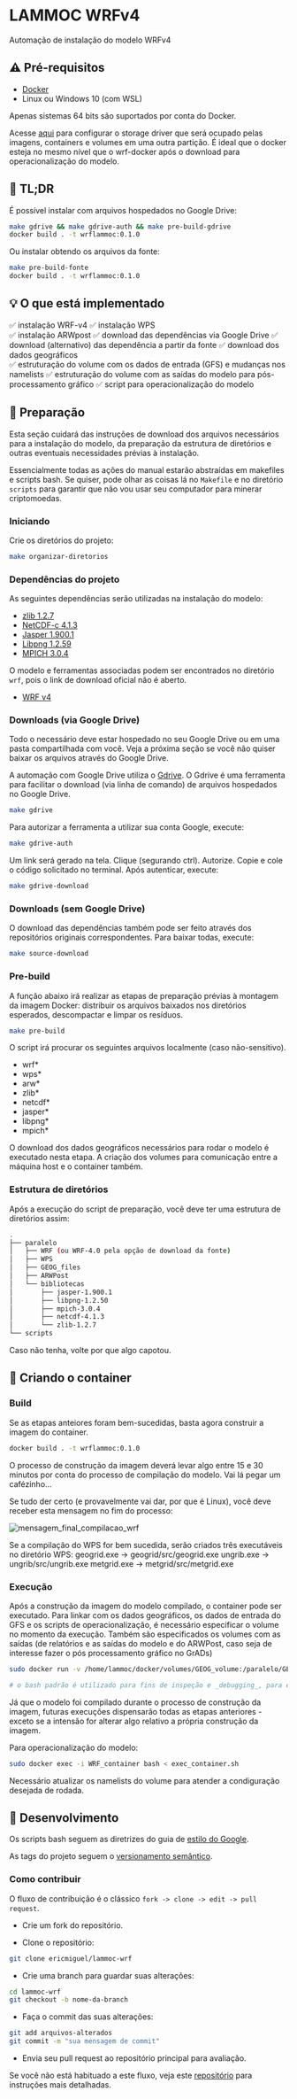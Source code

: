# LAMMOC WRFv4

Automação de instalação do modelo WRFv4

## :warning: Pré-requisitos

- [Docker](https://docs.docker.com/get-docker/)
- Linux ou Windows 10 (com WSL)

Apenas sistemas 64 bits são suportados por conta do Docker.

Acesse [aqui](https://docs.docker.com/config/daemon/systemd/#runtime-directory-and-storage-driver) para configurar o storage driver que será ocupado pelas imagens, containers e volumes em uma outra partição.
É ideal que o docker esteja no mesmo nível que o wrf-docker após o download para operacionalização do modelo.

## :hot_face: TL;DR

É possível instalar com arquivos hospedados no Google Drive:

```bash
make gdrive && make gdrive-auth && make pre-build-gdrive
docker build . -t wrflammoc:0.1.0
```

Ou instalar obtendo os arquivos da fonte:

```bash
make pre-build-fonte
docker build . -t wrflammoc:0.1.0
```

## :bulb: O que está implementado

:white_check_mark: instalação WRF-v4
:white_check_mark: instalação WPS  
:white_check_mark: instalação ARWpost
:white_check_mark: download das dependências via Google Drive
:white_check_mark: download (alternativo) das dependência a partir da fonte
:white_check_mark: download dos dados geográficos  
:white_check_mark: estruturação do volume com os dados de entrada (GFS) e mudanças nos namelists
:white_check_mark: estruturação do volume com as saídas do modelo para pós-processamento gráfico
:white_check_mark: script para operacionalização do modelo

## :wrench: Preparação

Esta seção cuidará das instruções de download dos arquivos necessários para a instalação do modelo, da preparação da estrutura de diretórios e outras eventuais necessidades prévias à instalação.

Essencialmente todas as ações do manual estarão abstraídas em makefiles e scripts bash. Se quiser, pode olhar as coisas lá no `Makefile` e no diretório `scripts` para garantir que não vou usar seu computador para minerar criptomoedas.

### Iniciando

Crie os diretórios do projeto:

```bash
make organizar-diretorios
```

### Dependências do projeto

As seguintes dependências serão utilizadas na instalação do modelo:

- [zlib 1.2.7](https://github.com/madler/zlib/releases/tag/v1.2.7)
- [NetCDF-c 4.1.3](https://github.com/Unidata/netcdf-c/releases/tag/netcdf-4.1.3)
- [Jasper 1.900.1](https://github.com/jasper-software/jasper/releases/tag/version-1.900.1)
- [Libpng 1.2.59](https://github.com/glennrp/libpng/releases/tag/v1.2.59)
- [MPICH 3.0.4](https://www.mpich.org/static/downloads/3.0.4/mpich-3.0.4.tar.gz)

O modelo e ferramentas associadas podem ser encontrados no diretório `wrf`, pois o link de download oficial não é aberto.

- [WRF v4](https://github.com/wrf-model/WRF/releases/tag/v4.0)

### Downloads (via Google Drive)

Todo o necessário deve estar hospedado no seu Google Drive ou em uma pasta compartilhada com você. Veja a próxima seção se você não quiser baixar os arquivos através do Google Drive.

A automação com Google Drive utiliza o [Gdrive](https://github.com/prasmussen/gdrive). O Gdrive é uma ferramenta para facilitar o download (via linha de comando) de arquivos hospedados no Google Drive.

```bash
make gdrive
```

Para autorizar a ferramenta a utilizar sua conta Google, execute:

```bash
make gdrive-auth
```

Um link será gerado na tela. Clique (segurando ctrl). Autorize. Copie e cole o código solicitado no terminal. Após autenticar, execute:

```bash
make gdrive-download
```

### Downloads (sem Google Drive)

O download das dependências também pode ser feito através dos repositórios originais correspondentes. Para baixar todas, execute:

```bash
make source-download
```

### Pre-build

A função abaixo irá realizar as etapas de preparação prévias à montagem da imagem Docker: distribuir os arquivos baixados nos diretórios esperados, descompactar e limpar os resíduos.

```bash
make pre-build
```

O script irá procurar os seguintes arquivos localmente (caso não-sensitivo).

- wrf\*
- wps\*
- arw\*
- zlib\*
- netcdf\*
- jasper\*
- libpng\*
- mpich\*

O download dos dados geográficos necessários para rodar o modelo é executado nesta etapa. A criação dos volumes para comunicação entre a máquina host e o container também.

### Estrutura de diretórios

Após a execução do script de preparação, você deve ter uma estrutura de diretórios assim:

```bash
.
├── paralelo
│   ├── WRF (ou WRF-4.0 pela opção de download da fonte)
│   ├── WPS
│   ├── GEOG_files
│   ├── ARWPost
│   └── bibliotecas
│       ├── jasper-1.900.1
│       ├── libpng-1.2.50
│       ├── mpich-3.0.4
│       ├── netcdf-4.1.3
│       └── zlib-1.2.7
└── scripts
```

Caso não tenha, volte por que algo capotou.

## :whale: Criando o container

### Build

Se as etapas anteiores foram bem-sucedidas, basta agora construir a imagem do container.

```bash
docker build . -t wrflammoc:0.1.0
```

O processo de construção da imagem deverá levar algo entre 15 e 30 minutos por conta do processo de compilação do modelo. Vai lá pegar um cafézinho...

Se tudo der certo (e provavelmente vai dar, por que é Linux), você deve receber esta mensagem no fim do processo:

![mensagem_final_compilacao_wrf](https://user-images.githubusercontent.com/12076399/126083031-2ef3a98e-b6ce-4ebc-8cd8-f0c6474e6d74.png)

Se a compilação do WPS for bem sucedida, serão criados três executáveis no diretório WPS:
geogrid.exe -> geogrid/src/geogrid.exe
ungrib.exe -> ungrib/src/ungrib.exe
metgrid.exe -> metgrid/src/metgrid.exe

### Execução

Após a construção da imagem do modelo compilado, o container pode ser executado. Para linkar com os dados geográficos, os dados de entrada do GFS e os scripts de operacionalização, é necessário especificar o volume no momento da execução. Também são especificados os volumes com as saídas (de relatórios e as saídas do modelo e do ARWPost, caso seja de interesse fazer o pós processamento gráfico no GrADs)

```bash
sudo docker run -v /home/lammoc/docker/volumes/GEOG_volume:/paralelo/GEOG_files -v /home/lammoc/docker/volumes/GFS_volume:/paralelo/WRF/GFS -v /home/lammoc/docker/volumes/WRF_out_volume:/paralelo/WRF/WRF_out -v /home/lammoc/docker/volumes/namelist_volume:/paralelo/namelists -v /home/lammoc/docker/volumes/relatorio_volume:/paralelo/relatorios --name WRF_container -it wrflammoc:0.1.0 bash

# o bash padrão é utilizado para fins de inspeção e _debugging_, para executar o container em modo interativo com terminal (recomendado)
```

Já que o modelo foi compilado durante o processo de construção da imagem, futuras execuções dispensarão todas as etapas anteriores - exceto se a intensão for alterar algo relativo a própria construção da imagem.

Para operacionalização do modelo:

```bash
sudo docker exec -i WRF_container bash < exec_container.sh
```

Necessário atualizar os namelists do volume para atender a condiguração desejada de rodada.

## :construction_worker: Desenvolvimento

Os scripts bash seguem as diretrizes do guia de [estilo do Google](https://google.github.io/styleguide/shellguide.html).

As tags do projeto seguem o [versionamento semântico](https://semver.org/lang/pt-BR/).

### Como contribuir

O fluxo de contribuição é o clássico `fork -> clone -> edit -> pull request`.

- Crie um fork do repositório.

- Clone o repositório:

```bash
git clone ericmiguel/lammoc-wrf
```

- Crie uma branch para guardar suas alterações:

```bash
cd lammoc-wrf
git checkout -b nome-da-branch
```

- Faça o commit das suas alterações:

```bash
git add arquivos-alterados
git commit -m "sua mensagem de commit"
```

- Envia seu pull request ao repositório principal para avaliação.

Se você não está habituado a este fluxo, veja este [repositório](https://github.com/firstcontributions/first-contributions) para instruções mais detalhadas.
